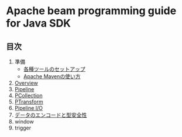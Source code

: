 # Apache beam programming guide for Java SDK

## 目次
1. 準備
    + [各種ツールのセットアップ](./sect0/prepare.md)
    + [Apache Mavenの使い方](./sect0/usage.md)
2. [Overview](./sect1/overview.md)
3. [Pipeline](./sect2/pipeline.md)
4. [PCollection](./sect3/pcollection.md)
5. [PTransform](./sect4/ptransform.md)
6. [Pipeline I/O](./sect5/io.html)
7. [データのエンコードと型安全性](./sect6/coder.md)
8. window
9. trigger
